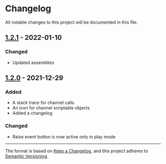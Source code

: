 # Changelog
All notable changes to this project will be documented in this file.

## [1.2.1] - 2022-01-10

### Changed
- Updated assemblies

## [1.2.0] - 2021-12-29
### Added
- A stack trace for channel calls
- An icon for channel scriptable objects
- Added a changelog

### Changed
- Raise event button is now active only in play mode

[Unreleased]: https://github.com/danielrusnac/unity-so-architecture-package
[1.2.0]: https://github.com/danielrusnac/unity-so-architecture-package/releases/tag/v1.2.0
[1.2.1]: https://github.com/danielrusnac/unity-so-architecture-package/releases/tag/v1.2.1

---

The format is based on [Keep a Changelog](https://keepachangelog.com/en/1.0.0/),
and this project adheres to [Semantic Versioning](https://semver.org/spec/v2.0.0.html).

